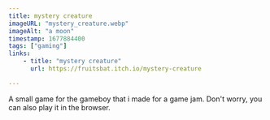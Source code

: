 ```yaml
---
title: mystery creature
imageURL: "mystery_creature.webp"
imageAlt: "a moon"
timestamp: 1677884400
tags: ["gaming"]
links:
    - title: "mystery creature"
      url: https://fruitsbat.itch.io/mystery-creature

---
```


A small game for the gameboy that i made for a game jam. Don't worry, you can also play it in the browser.
<!--more-->